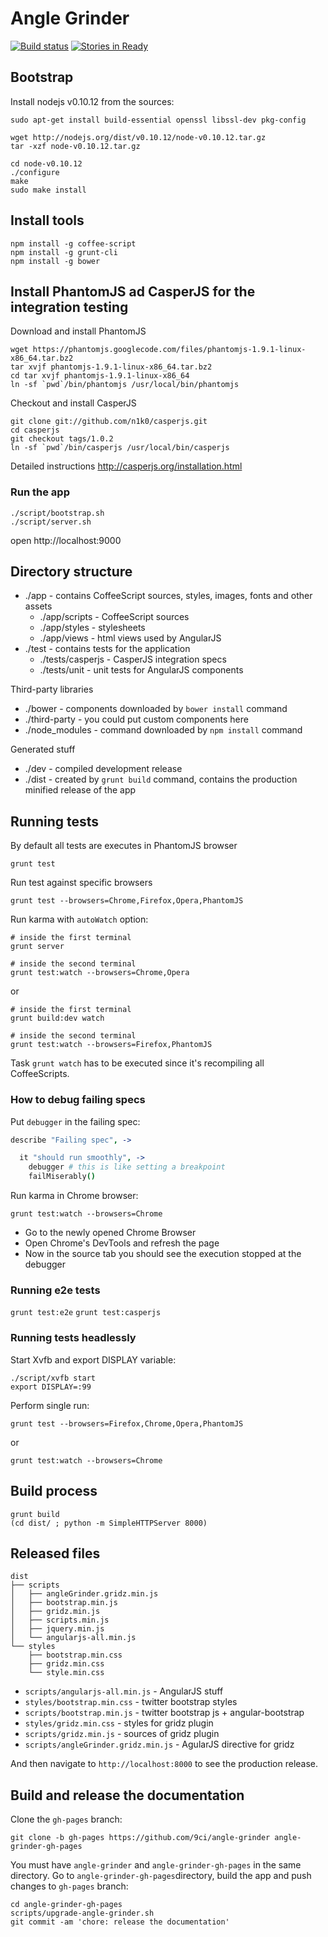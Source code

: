 # Angle Grinder

[![Build status](https://secure.travis-ci.org/9ci/angle-grinder.png)](http://travis-ci.org/9ci/angle-grinder)
[![Stories in Ready](https://badge.waffle.io/9ci/angle-grinder.png)](http://waffle.io/9ci/angle-grinder)

## Bootstrap

Install nodejs v0.10.12 from the sources:

```
sudo apt-get install build-essential openssl libssl-dev pkg-config

wget http://nodejs.org/dist/v0.10.12/node-v0.10.12.tar.gz
tar -xzf node-v0.10.12.tar.gz

cd node-v0.10.12
./configure
make
sudo make install
```

## Install tools

```
npm install -g coffee-script
npm install -g grunt-cli
npm install -g bower
```

## Install PhantomJS ad CasperJS for the integration testing

Download and install PhantomJS

```
wget https://phantomjs.googlecode.com/files/phantomjs-1.9.1-linux-x86_64.tar.bz2
tar xvjf phantomjs-1.9.1-linux-x86_64.tar.bz2
cd tar xvjf phantomjs-1.9.1-linux-x86_64
ln -sf `pwd`/bin/phantomjs /usr/local/bin/phantomjs
```

Checkout and install CasperJS

```
git clone git://github.com/n1k0/casperjs.git
cd casperjs
git checkout tags/1.0.2
ln -sf `pwd`/bin/casperjs /usr/local/bin/casperjs
```

Detailed instructions http://casperjs.org/installation.html

### Run the app

```
./script/bootstrap.sh
./script/server.sh
```

open http://localhost:9000

## Directory structure

* ./app - contains CoffeeScript sources, styles, images, fonts and other assets
  * ./app/scripts - CoffeeScript sources
  * ./app/styles - stylesheets
  * ./app/views - html views used by AngularJS
* ./test - contains tests for the application
  * ./tests/casperjs - CasperJS integration specs
  * ./tests/unit - unit tests for AngularJS components

Third-party libraries

* ./bower - components downloaded by `bower install` command
* ./third-party - you could put custom components here
* ./node_modules - command downloaded by `npm install` command

Generated stuff

* ./dev - compiled development release
* ./dist - created by `grunt build` command, contains the production minified release of the app

## Running tests

By default all tests are executes in PhantomJS browser

`grunt test`

Run test against specific browsers

`grunt test --browsers=Chrome,Firefox,Opera,PhantomJS`

Run karma with `autoWatch` option:

```
# inside the first terminal
grunt server

# inside the second terminal
grunt test:watch --browsers=Chrome,Opera
```

or

```
# inside the first terminal
grunt build:dev watch

# inside the second terminal
grunt test:watch --browsers=Firefox,PhantomJS
```

Task `grunt watch` has to be executed since it's recompiling all CoffeeScripts.

### How to debug failing specs

Put `debugger` in the failing spec:

```coffee
describe "Failing spec", ->

  it "should run smoothly", ->
    debugger # this is like setting a breakpoint
    failMiserably()
```

Run karma in Chrome browser:

`grunt test:watch --browsers=Chrome`

* Go to the newly opened Chrome Browser
* Open Chrome's DevTools and refresh the page
* Now in the source tab you should see the execution stopped at the debugger

### Running e2e tests

`grunt test:e2e`
`grunt test:casperjs`

### Running tests headlessly

Start Xvfb and export DISPLAY variable:

```
./script/xvfb start
export DISPLAY=:99
```

Perform single run:

`grunt test --browsers=Firefox,Chrome,Opera,PhantomJS`

or

`grunt test:watch --browsers=Chrome`

## Build process

```
grunt build
(cd dist/ ; python -m SimpleHTTPServer 8000)
```

## Released files

```
dist
├── scripts
│   ├── angleGrinder.gridz.min.js
│   ├── bootstrap.min.js
│   ├── gridz.min.js
│   ├── scripts.min.js
│   ├── jquery.min.js
│   └── angularjs-all.min.js
└── styles
    ├── bootstrap.min.css
    ├── gridz.min.css
    └── style.min.css
```

* `scripts/angularjs-all.min.js` - AngularJS stuff
* `styles/bootstrap.min.css` - twitter bootstrap styles
* `scripts/bootstrap.min.js` - twitter bootstrap js + angular-bootstrap
* `styles/gridz.min.css` - styles for gridz plugin
* `scripts/gridz.min.js` - sources of gridz plugin
* `scripts/angleGrinder.gridz.min.js` - AgularJS directive for gridz

And then navigate to `http://localhost:8000` to see the production release.

## Build and release the documentation

Clone the `gh-pages` branch:

`git clone -b gh-pages https://github.com/9ci/angle-grinder angle-grinder-gh-pages`

You must have `angle-grinder` and `angle-grinder-gh-pages` in the same directory.
Go to `angle-grinder-gh-pages`directory,  build the app and push changes to `gh-pages` branch:

```
cd angle-grinder-gh-pages
scripts/upgrade-angle-grinder.sh
git commit -am 'chore: release the documentation'
```
